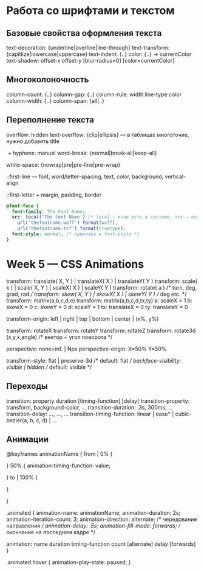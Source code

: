 # Работа со шрифтами и текстом 

## Базовые свойства оформления текста

text-decoration: {underline|overline|line-through}
text-transform: {capitlize|lowercase|uppercase}
text-indent: {..}
color: {..} -> currentColor
text-shadow: offset-x offset-y [blur-radius=0] [color=currentColor]

## Многоколоночность

column-count: {..}
column-gap: {..}
column-rule: width line-type color
column-width: {..}
column-span: {all|..}

## Переполнение текста

overflow: hidden
text-overflow: {clip|ellipsis} — в таблицах многоточие, нужно добавить title

&shy; + hyphens: manual
<wbr>
word-break: {normal|break-all|keep-all}

white-space: {nowrap|pre|pre-line|pre-wrap}

::first-line — font, word/letter-spacing, text, color, background, vertical-align

::first-letter + margin, padding, border

````css
@font-face {
  font-family: The Font Name;
  src: local('The Font Name') /* local — если есть в системе, src – если нет */
    url('thefontname.woff') format(woff), 
    url('thefontname.ttf') format(truetype); 
  font-style: normal; /* привязка к font-style */
}
````

# Week 5 — CSS Animations

transform: translate( X, Y ) | translateX( X ) | translateY( Y )
transform: scale( k ) | scale( X, Y ) | scaleX( X ) | scaleY( Y )
transform: rotate( a ) /* turn, deg, grad, rad */
transform: skew( X, Y ) | skewX( X ) | skewY( Y ) /* deg etc. */
transform: matrix(a,b,c,d,e)
transform: matrix(a,b,c,d,tx,ty)
a: scaleX = 1
b: skewX = 0
c: skewY = 0
d: scaleY = 1
tx: translateX = 0
ty: translateY = 0


transform-origin: left | right | top | bottom | center | (x%, y%)

transform: rotateX
transform: rotateY
transform: rotateZ
transform: rotate3d (x,y,x,angle) /* вектор + угол поворота */

perspective: none=inf. | Npx
perspective-origin: X=50% Y=50%

transform-style: flat | preserve-3d /* default: flat */
backface-visibility: visible | hidden /* default: visible */

## Переходы

transition: property duration [timing-function] [delay]
transition-property: transform, background-color, ...
transition-duration: .3s, 300ms, ...
transition-delay: ..., ..., ...
transition-timing-function: linear | ease* | cubic-bezier(a, b, c, d) | ...


## Анимации

@keyframes animationName {
  from | 0% {

  }
  50% {
    animation-timing-function: value;

  }
  to | 100% {

  }

}

.animated {
  animation-name: animationName;
  animation-duration: 2s;
  animation-iteration-count: 3;
  animation-direction: alternate; /* чередование направления */
  animation-delay: .5s;
  animation-fill-mode: forwards; /* окончание на последнем кадре */

  animation: name duration timing-function count [alternate] delay [forwards]
}

.animated:hover {
  animation-play-state: paused;
}

